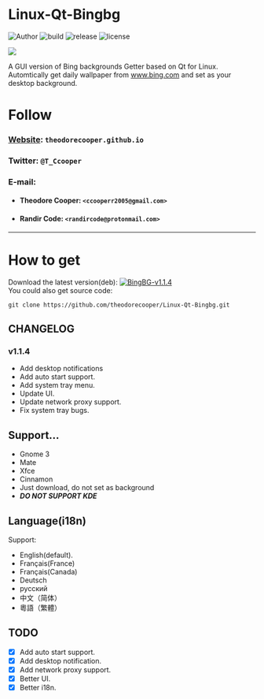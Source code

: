 # Linux-Qt-Bingbg
![Author](https://img.shields.io/badge/Author-Theodore%20Cooper%20&%20Randir%20Code-success.svg)  ![build](https://img.shields.io/badge/build-passing-brightgreen.svg)  ![release](https://img.shields.io/badge/Release-v1.1.4-ff69b4.svg)  ![license](https://img.shields.io/badge/License-GPL--v3-9cf.svg)  

<img src = 'https://github.com/theodorecooper/Linux-Qt-Bingbg/blob/main/res/Bingbg.png'></img>   

A GUI version of Bing backgrounds Getter based on Qt for Linux.
Automtically get daily wallpaper from www.bing.com and set as your desktop background.

# Follow
### <a href="https://theodorecooper.github.io" target="_blank">Website</a>: `theodorecooper.github.io`
### Twitter: `@T_Ccooper`
### E-mail:   

* #### Theodore Cooper: `<ccooperr2005@gmail.com>`   

* #### Randir Code: `<randircode@protonmail.com>`



---
# How to get
Download the latest version(deb): [![BingBG-v1.1.4](https://img.shields.io/badge/Version-v1.1.4-ff69b4.svg)](https://github.com/theodorecooper/Linux-Qt-Bingbg/releases/download/v1.1.4/Bingbg-Qt-1.1.4.deb)  
You could also get source code:
```shell
git clone https://github.com/theodorecooper/Linux-Qt-Bingbg.git
```
## CHANGELOG
### v1.1.4
* Add desktop notifications
* Add auto start support.
* Add system tray menu.
* Update UI.
* Update network proxy support.
* Fix system tray bugs.

## Support...
* Gnome 3
* Mate
* Xfce
* Cinnamon
* Just download, do not set as background 
* ***DO NOT SUPPORT KDE***

## Language(i18n)
Support:
* English(default).
* Français(France)
* Français(Canada)
* Deutsch
* русский
* 中文（简体）
* 粵語（繁體）  

## TODO
- [x] Add auto start support.
- [x] Add desktop notification.
- [x] Add network proxy support.
- [x] Better UI.
- [x] Better i18n.
